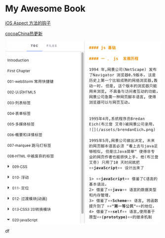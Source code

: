 # My Awesome Book





[ iOS Aspect 方法的钩子](https://github.com/steipete/Aspects.git)

[cocoaChina热更新](http://www.cocoachina.com/ios/20180309/22517.html)




![](/assets/h5rm.png)



df 


